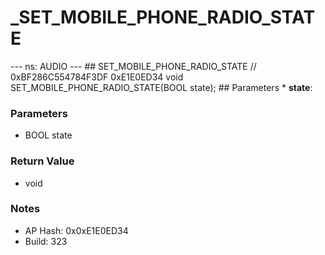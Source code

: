 # _SET_MOBILE_PHONE_RADIO_STATE

--- ns: AUDIO --- ## SET_MOBILE_PHONE_RADIO_STATE  // 0xBF286C554784F3DF 0xE1E0ED34 void SET_MOBILE_PHONE_RADIO_STATE(BOOL state);   ## Parameters * **state**:

### Parameters
* BOOL state

### Return Value
* void

### Notes
* AP Hash: 0x0xE1E0ED34
* Build: 323

